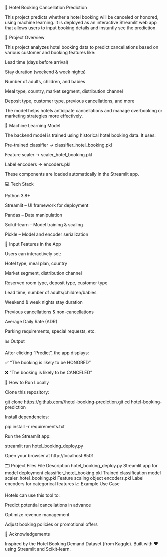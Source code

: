 🏨 Hotel Booking Cancellation Prediction

This project predicts whether a hotel booking will be canceled or honored, using machine learning.
It is deployed as an interactive Streamlit web app that allows users to input booking details and instantly see the prediction.

🚀 Project Overview

This project analyzes hotel booking data to predict cancellations based on various customer and booking features like:

Lead time (days before arrival)

Stay duration (weekend & week nights)

Number of adults, children, and babies

Meal type, country, market segment, distribution channel

Deposit type, customer type, previous cancellations, and more

The model helps hotels anticipate cancellations and manage overbooking or marketing strategies more effectively.

🧠 Machine Learning Model

The backend model is trained using historical hotel booking data.
It uses:

Pre-trained classifier → classifier_hotel_booking.pkl

Feature scaler → scaler_hotel_booking.pkl

Label encoders → encoders.pkl

These components are loaded automatically in the Streamlit app.

💻 Tech Stack

Python 3.8+

Streamlit – UI framework for deployment

Pandas – Data manipulation

Scikit-learn – Model training & scaling

Pickle – Model and encoder serialization

🧩 Input Features in the App

Users can interactively set:

Hotel type, meal plan, country

Market segment, distribution channel

Reserved room type, deposit type, customer type

Lead time, number of adults/children/babies

Weekend & week nights stay duration

Previous cancellations & non-cancellations

Average Daily Rate (ADR)

Parking requirements, special requests, etc.

📊 Output

After clicking “Predict”, the app displays:

✅ “The booking is likely to be HONORED”

❌ “The booking is likely to be CANCELED”

🧾 How to Run Locally

Clone this repository:

git clone https://github.com/<your-username>/hotel-booking-prediction.git
cd hotel-booking-prediction


Install dependencies:

pip install -r requirements.txt


Run the Streamlit app:

streamlit run hotel_booking_deploy.py


Open your browser at http://localhost:8501

🗂️ Project Files
File	Description
hotel_booking_deploy.py	Streamlit app for model deployment
classifier_hotel_booking.pkl	Trained classification model
scaler_hotel_booking.pkl	Feature scaling object
encoders.pkl	Label encoders for categorical features
📈 Example Use Case

Hotels can use this tool to:

Predict potential cancellations in advance

Optimize revenue management

Adjust booking policies or promotional offers

🙌 Acknowledgements

Inspired by the Hotel Booking Demand Dataset (from Kaggle).
Built with ❤️ using Streamlit and Scikit-learn.
